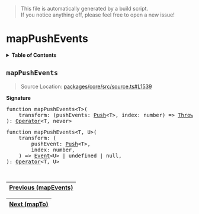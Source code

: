 > This file is automatically generated by a build script.<br>If you notice anything off, please feel free to open a new issue!

# mapPushEvents

<details><summary><b>Table of Contents</b></summary>

1. [<code>mapPushEvents</code>](#mapPushEvents)</details>

## <a name="mapPushEvents"></a><code>mapPushEvents</code>

> Source Location: [packages\/core\/src\/source.ts#L1539](..\/..\/packages\/core\/src\/source.ts#L1539)

<b>Signature</b>

<pre>function mapPushEvents&lt;T&gt;(<br>    transform: (pushEvents: <a href="../02-api-event/01-Push.md#Push-Interface">Push</a>&lt;T&gt;, index: number) =&gt; <a href="../02-api-event/02-Throw.md#Throw-Interface">Throw</a> | <a href="../02-api-event/03-End.md#End-Interface">End</a>,<br>): <a href="000-Operator.md#Operator">Operator</a>&lt;T, never&gt;</pre>

<pre>function mapPushEvents&lt;T, U&gt;(<br>    transform: (<br>        pushEvent: <a href="../02-api-event/01-Push.md#Push-Interface">Push</a>&lt;T&gt;,<br>        index: number,<br>    ) =&gt; <a href="../02-api-event/00-Event.md#Event">Event</a>&lt;U&gt; | undefined | null,<br>): <a href="000-Operator.md#Operator">Operator</a>&lt;T, U&gt;</pre><br>

| [Previous \(mapEvents\)](042-mapEvents.md#readme) |
| --- |

<div align="right">

| [Next \(mapTo\)](044-mapTo.md#readme) |
| --- |
</div>
